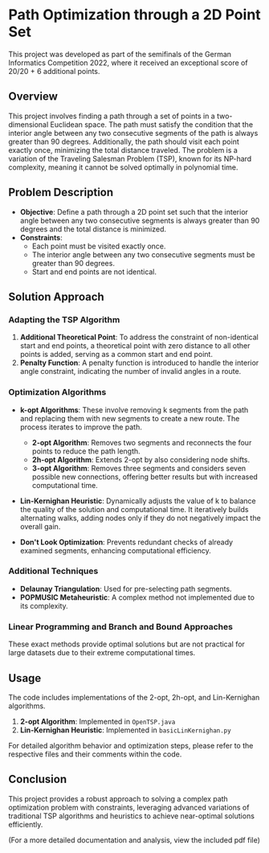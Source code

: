 # Path Optimization through a 2D Point Set

This project was developed as part of the semifinals of the German Informatics Competition 2022, where it received an exceptional score of 20/20 + 6 additional points.

## Overview

This project involves finding a path through a set of points in a two-dimensional Euclidean space. The path must satisfy the condition that the interior angle between any two consecutive segments of the path is always greater than 90 degrees. Additionally, the path should visit each point exactly once, minimizing the total distance traveled. The problem is a variation of the Traveling Salesman Problem (TSP), known for its NP-hard complexity, meaning it cannot be solved optimally in polynomial time.

## Problem Description

- **Objective**: Define a path through a 2D point set such that the interior angle between any two consecutive segments is always greater than 90 degrees and the total distance is minimized.
- **Constraints**: 
  - Each point must be visited exactly once.
  - The interior angle between any two consecutive segments must be greater than 90 degrees.
  - Start and end points are not identical.

## Solution Approach

### Adapting the TSP Algorithm

1. **Additional Theoretical Point**: To address the constraint of non-identical start and end points, a theoretical point with zero distance to all other points is added, serving as a common start and end point.
2. **Penalty Function**: A penalty function is introduced to handle the interior angle constraint, indicating the number of invalid angles in a route.

### Optimization Algorithms

- **k-opt Algorithms**: These involve removing k segments from the path and replacing them with new segments to create a new route. The process iterates to improve the path.
  - **2-opt Algorithm**: Removes two segments and reconnects the four points to reduce the path length.
  - **2h-opt Algorithm**: Extends 2-opt by also considering node shifts.
  - **3-opt Algorithm**: Removes three segments and considers seven possible new connections, offering better results but with increased computational time.

- **Lin-Kernighan Heuristic**: Dynamically adjusts the value of k to balance the quality of the solution and computational time. It iteratively builds alternating walks, adding nodes only if they do not negatively impact the overall gain.

- **Don't Look Optimization**: Prevents redundant checks of already examined segments, enhancing computational efficiency.

### Additional Techniques

- **Delaunay Triangulation**: Used for pre-selecting path segments.
- **POPMUSIC Metaheuristic**: A complex method not implemented due to its complexity.

### Linear Programming and Branch and Bound Approaches

These exact methods provide optimal solutions but are not practical for large datasets due to their extreme computational times.

## Usage

The code includes implementations of the 2-opt, 2h-opt, and Lin-Kernighan algorithms.

1. **2-opt Algorithm**: Implemented in `OpenTSP.java`
2. **Lin-Kernighan Heuristic**: Implemented in `basicLinKernighan.py`

For detailed algorithm behavior and optimization steps, please refer to the respective files and their comments within the code.

## Conclusion

This project provides a robust approach to solving a complex path optimization problem with constraints, leveraging advanced variations of traditional TSP algorithms and heuristics to achieve near-optimal solutions efficiently.

(For a more detailed documentation and analysis, view the included pdf file)

